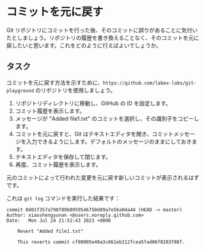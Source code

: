 # コミットを元に戻す

Git リポジトリにコミットを行った後、そのコミットに誤りがあることに気付いたとしましょう。リポジトリの履歴を書き換えることなく、そのコミットを元に戻したいと思います。これをどのように行えばよいでしょうか。

## タスク

コミットを元に戻す方法を示すために、`https://github.com/labex-labs/git-playground` のリポジトリを使用しましょう。

1. リポジトリディレクトリに移動し、GitHub の ID を設定します。
2. コミット履歴を表示します。
3. メッセージが "Added file1.txt" のコミットを選択し、その識別子をコピーします。
4. コミットを元に戻すと、Git はテキストエディタを開き、コミットメッセージを入力できるようにします。デフォルトのメッセージのままにしておきます。
5. テキストエディタを保存して閉じます。
6. 再度、コミット履歴を表示します。

元のコミットによって行われた変更を元に戻す新しいコミットが表示されるはずです。

これは `git log` コマンドを実行した結果です：

```
commit 0d01f357a798f8960959546750d89a7e56a04a44 (HEAD -> master)
Author: xiaoshengyunan <@users.noreply.github.com>
Date:   Mon Jul 24 21:52:43 2023 +0800

    Revert "Added file1.txt"

    This reverts commit cf80005e40a3c661eb212fcea5fad06f8283f08f.
```
